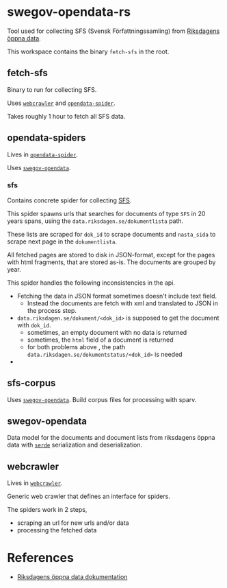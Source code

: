 # swegov-opendata-rs

Tool used for collecting SFS (Svensk Författningssamling) from [Riksdagens öppna data](https://data.riksdagen.se).

This workspace contains the binary `fetch-sfs` in the root.

## fetch-sfs

Binary to run for collecting SFS.

Uses [`webcrawler`](#webcrawler) and [`opendata-spider`](#opendata-spiders).

Takes roughly 1 hour to fetch all SFS data.

## opendata-spiders

Lives in [`opendata-spider`](./opendata-spiders/).

Uses [`swegov-opendata`](#swegov-opendata).

### sfs

Contains concrete spider for collecting [SFS](./opendata-spiders/src/sfs.rs).

This spider spawns urls that searches for documents of type `SFS` in 20 years spans, using the `data.riksdagen.se/dokumentlista` path.

These lists are scraped for `dok_id` to scrape documents and `nasta_sida` to scrape next page in the `dokumentlista`.

All fetched pages are stored to disk in JSON-format, except for the pages with html fragments, that are stored as-is. The documents are grouped by year.

This spider handles the following inconsistencies in the api.

- Fetching the data in JSON format sometimes doesn't include text field.
    - Instead the documents are fetch with xml and translated to JSON in the process step.
- `data.riksdagen.se/dokument/<dok_id>` is supposed to get the document with `dok_id`.
    - sometimes, an empty document with no data is returned
    - sometimes, the `html` field of a document is returned
    - for both problems above , the path `data.riksdagen.se/dokumentstatus/<dok_id>` is needed
-




## sfs-corpus
Uses [`swegov-opendata`](#swegov-opendata).
Build corpus files for processing with sparv.

## swegov-opendata

Data model for the documents and document lists from riksdagens öppna data with [`serde`](https://serde.rs) serialization and deserialization.

## webcrawler
Lives in [`webcrawler`](./webcrawler/).

Generic web crawler that defines an interface for spiders.

The spiders work in 2 steps,
- scraping an url for new urls and/or data
- processing the fetched data



# References

- [Riksdagens öppna data dokumentation](https://data.riksdagen.se/dokumentation/)
